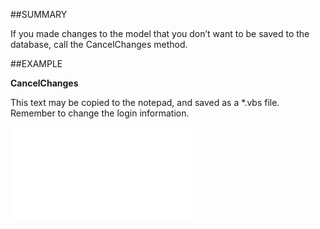 

##SUMMARY

If you made changes to the model that you don’t want to be saved to the database, call the CancelChanges method.


##EXAMPLE

**CancelChanges**

This text may be copied to the notepad, and saved as a *.vbs file. Remember to change the login information.

![](../../Examples/vbs/SOProjectMember.CancelChanges.vbs.txt)





